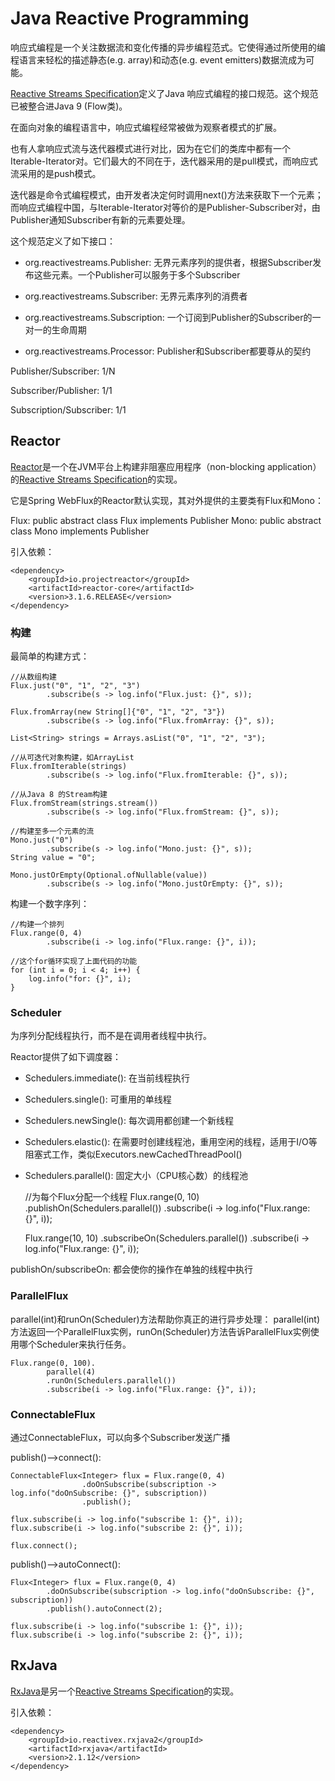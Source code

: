 # Java Reactive Programming

响应式编程是一个关注数据流和变化传播的异步编程范式。它使得通过所使用的编程语言来轻松的描述静态(e.g. array)和动态(e.g. event emitters)数据流成为可能。

[Reactive Streams Specification](http://www.reactive-streams.org/)定义了Java 响应式编程的接口规范。这个规范已被整合进Java 9 (Flow类)。

在面向对象的编程语言中，响应式编程经常被做为观察者模式的扩展。

也有人拿响应式流与迭代器模式进行对比，因为在它们的类库中都有一个Iterable-Iterator对。它们最大的不同在于，迭代器采用的是pull模式，而响应式流采用的是push模式。

迭代器是命令式编程模式，由开发者决定何时调用next()方法来获取下一个元素；而响应式编程中国，与Iterable-Iterator对等价的是Publisher-Subscriber对，由Publisher通知Subscriber有新的元素要处理。

这个规范定义了如下接口：

* org.reactivestreams.Publisher: 无界元素序列的提供者，根据Subscriber发布这些元素。一个Publisher可以服务于多个Subscriber

* org.reactivestreams.Subscriber: 无界元素序列的消费者

* org.reactivestreams.Subscription: 一个订阅到Publisher的Subscriber的一对一的生命周期

* org.reactivestreams.Processor: Publisher和Subscriber都要尊从的契约

Publisher/Subscriber: 1/N

Subscriber/Publisher: 1/1

Subscription/Subscriber: 1/1

## Reactor

[Reactor](http://projectreactor.io/)是一个在JVM平台上构建非阻塞应用程序（non-blocking application）的[Reactive Streams Specification](http://www.reactive-streams.org/)的实现。

它是Spring WebFlux的Reactor默认实现，其对外提供的主要类有Flux和Mono：

Flux: public abstract class Flux<T> implements Publisher<T>
Mono: public abstract class Mono<T> implements Publisher<T>

引入依赖：

    <dependency>
        <groupId>io.projectreactor</groupId>
        <artifactId>reactor-core</artifactId>
        <version>3.1.6.RELEASE</version>
    </dependency>

### 构建

最简单的构建方式：

    //从数组构建
    Flux.just("0", "1", "2", "3")
            .subscribe(s -> log.info("Flux.just: {}", s));
    
    Flux.fromArray(new String[]{"0", "1", "2", "3"})
            .subscribe(s -> log.info("Flux.fromArray: {}", s));
    
    List<String> strings = Arrays.asList("0", "1", "2", "3");
    
    //从可迭代对象构建，如ArrayList
    Flux.fromIterable(strings)
            .subscribe(s -> log.info("Flux.fromIterable: {}", s));
    
    //从Java 8 的Stream构建
    Flux.fromStream(strings.stream())
            .subscribe(s -> log.info("Flux.fromStream: {}", s));
    
    //构建至多一个元素的流
    Mono.just("0")
            .subscribe(s -> log.info("Mono.just: {}", s));
    String value = "0";
    
    Mono.justOrEmpty(Optional.ofNullable(value))
            .subscribe(s -> log.info("Mono.justOrEmpty: {}", s));
            
构建一个数字序列：

    //构建一个排列
    Flux.range(0, 4)
            .subscribe(i -> log.info("Flux.range: {}", i));
    
    //这个for循环实现了上面代码的功能
    for (int i = 0; i < 4; i++) {
        log.info("for: {}", i);
    }

### Scheduler

为序列分配线程执行，而不是在调用者线程中执行。

Reactor提供了如下调度器：

* Schedulers.immediate(): 在当前线程执行
* Schedulers.single(): 可重用的单线程
* Schedulers.newSingle(): 每次调用都创建一个新线程
* Schedulers.elastic(): 在需要时创建线程池，重用空闲的线程，适用于I/O等阻塞式工作，类似Executors.newCachedThreadPool()
* Schedulers.parallel(): 固定大小（CPU核心数）的线程池

    
    //为每个Flux分配一个线程
    Flux.range(0, 10)
            .publishOn(Schedulers.parallel())
            .subscribe(i -> log.info("Flux.range: {}", i));
    
    Flux.range(10, 10)
            .subscribeOn(Schedulers.parallel())
            .subscribe(i -> log.info("Flux.range: {}", i));

publishOn/subscribeOn: 都会使你的操作在单独的线程中执行 

### ParallelFlux

parallel(int)和runOn(Scheduler)方法帮助你真正的进行异步处理：
parallel(int)方法返回一个ParallelFlux实例，runOn(Scheduler)方法告诉ParallelFlux实例使用哪个Scheduler来执行任务。

    Flux.range(0, 100).
            parallel(4)
            .runOn(Schedulers.parallel())
            .subscribe(i -> log.info("Flux.range: {}", i));

### ConnectableFlux

通过ConnectableFlux，可以向多个Subscriber发送广播


publish()-->connect():

    ConnectableFlux<Integer> flux = Flux.range(0, 4)
                    .doOnSubscribe(subscription -> log.info("doOnSubscribe: {}", subscription))
                    .publish();
    
    flux.subscribe(i -> log.info("subscribe 1: {}", i));
    flux.subscribe(i -> log.info("subscribe 2: {}", i));
    
    flux.connect();

publish()-->autoConnect():

    Flux<Integer> flux = Flux.range(0, 4)
            .doOnSubscribe(subscription -> log.info("doOnSubscribe: {}", subscription))
            .publish().autoConnect(2);

    flux.subscribe(i -> log.info("subscribe 1: {}", i));
    flux.subscribe(i -> log.info("subscribe 2: {}", i));

## RxJava

[RxJava](https://github.com/ReactiveX/RxJava)是另一个[Reactive Streams Specification](http://www.reactive-streams.org/)的实现。

引入依赖：

    <dependency>
        <groupId>io.reactivex.rxjava2</groupId>
        <artifactId>rxjava</artifactId>
        <version>2.1.12</version>
    </dependency>
